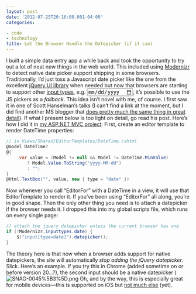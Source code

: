 ```yaml
---
layout: post
date: '2012-07-25T20:16:00.001-04:00'
categories:

- code
- technology
title: Let the Browser Handle the Datepicker (if it can)
---
```



I built a simple data entry app a while back and took the opportunity to try out a lot of neat new things in the web world. This included using [Modernizr](http://modernizr.com/) to detect native date picker support shipping in some browsers.
Traditionally, I’d just toss a Javascript date picker like the one from the excellent [jQuery UI library](http://jqueryui.com/demos/datepicker/) when needed but now that browsers are starting to support other [input types](http://www.w3.org/TR/html-markup/input.html#input), e.g. <input type="date"/>, it’s possible to use the JS pickers as a *fallback*.
This idea isn’t novel with me, of course. I first saw it in one of Scott Hanselman’s talks (I can’t find a link at the moment, but I did find another MS blogger that [does pretty much the same thing in great detail](http://www.asp.net/mvc/tutorials/javascript/using-the-html5-and-jquery-ui-datepicker-popup-calendar-with-aspnet-mvc/using-the-html5-and-jquery-ui-datepicker-popup-calendar-with-aspnet-mvc-part-4)). If what I present below is too light on detail, go read his post.
Here’s how I did it in [my ASP.NET MVC project](https://github.com/mharen/service-tracker/):
First, create an editor template to render DateTime properties:
```cs
// in Views/Shared/EditorTemplates/DateTime.cshtml
﻿@model DateTime?
@{ 
     var value = (Model != null && Model != DateTime.MinValue)
        ? Model.Value.ToString("yyyy-MM-dd") 
        : ""; 
}
@Html.TextBox("", value, new { type = "date" })
```

Now whenever you call “EditorFor” with a DateTime in a view, it will use that EditorTemplate to render it. If you’ve been using “EditorFor” all along, you’re in good shape.
Then the only other thing you need is to attach a datepicker if the browser needs it. I dropped this into my global scripts file, which runs on every single page:
```cs
// attach the jquery datepicker unless the current browser has one
if (!Modernizr.inputtypes.date) {
    $("input[type=date]").datepicker();
}
```

The theory here is that now when a browser adds support for native datepickers, the site will automatically *stop adding the jQuery datepicker*. Slick.
Here’s an example. If you try this in Chrome (added sometime on or before version 20…?), the second input should be a native datepicker (![SNAG-0045%5B3%5D.png](/assets/2012/SNAG-0045%5B3%5D.png)</a>
Oh, and by the way, this is especially great for mobile devices—this is supported on iOS but [not much else](http://caniuse.com/#feat=input-datetime) (yet).
